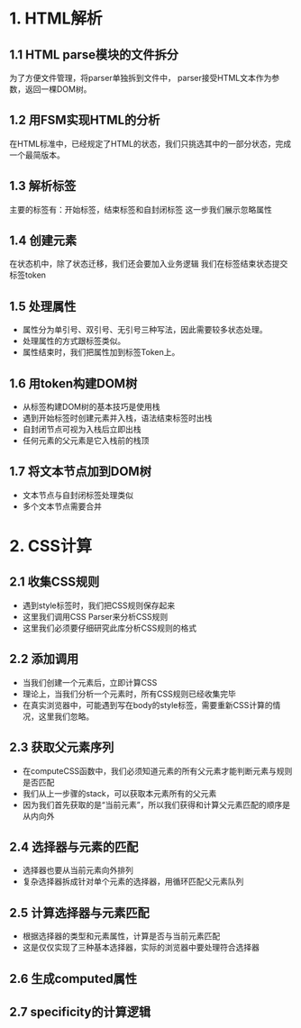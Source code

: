 # 1. HTML解析

## 1.1 HTML parse模块的文件拆分
为了方便文件管理，将parser单独拆到文件中，
parser接受HTML文本作为参数，返回一棵DOM树。

## 1.2 用FSM实现HTML的分析
在HTML标准中，已经规定了HTML的状态，我们只挑选其中的一部分状态，完成一个最简版本。

## 1.3 解析标签
主要的标签有：开始标签，结束标签和自封闭标签
这一步我们展示忽略属性

## 1.4 创建元素
在状态机中，除了状态迁移，我们还会要加入业务逻辑
我们在标签结束状态提交标签token

## 1.5 处理属性
* 属性分为单引号、双引号、无引号三种写法，因此需要较多状态处理。
* 处理属性的方式跟标签类似。
* 属性结束时，我们把属性加到标签Token上。

## 1.6 用token构建DOM树
* 从标签构建DOM树的基本技巧是使用栈
* 遇到开始标签时创建元素并入栈，语法结束标签时出栈
* 自封闭节点可视为入栈后立即出栈
* 任何元素的父元素是它入栈前的栈顶

## 1.7 将文本节点加到DOM树
* 文本节点与自封闭标签处理类似
* 多个文本节点需要合并

# 2. CSS计算
## 2.1 收集CSS规则
* 遇到style标签时，我们把CSS规则保存起来
* 这里我们调用CSS Parser来分析CSS规则
* 这里我们必须要仔细研究此库分析CSS规则的格式

## 2.2 添加调用
* 当我们创建一个元素后，立即计算CSS
* 理论上，当我们分析一个元素时，所有CSS规则已经收集完毕
* 在真实浏览器中，可能遇到写在body的style标签，需要重新CSS计算的情况，这里我们忽略。

## 2.3 获取父元素序列
* 在computeCSS函数中，我们必须知道元素的所有父元素才能判断元素与规则是否匹配
* 我们从上一步骤的stack，可以获取本元素所有的父元素
* 因为我们首先获取的是“当前元素”，所以我们获得和计算父元素匹配的顺序是从内向外

## 2.4 选择器与元素的匹配
* 选择器也要从当前元素向外排列
* 复杂选择器拆成针对单个元素的选择器，用循环匹配父元素队列

## 2.5 计算选择器与元素匹配
* 根据选择器的类型和元素属性，计算是否与当前元素匹配
* 这是仅仅实现了三种基本选择器，实际的浏览器中要处理符合选择器

## 2.6 生成computed属性

## 2.7 specificity的计算逻辑